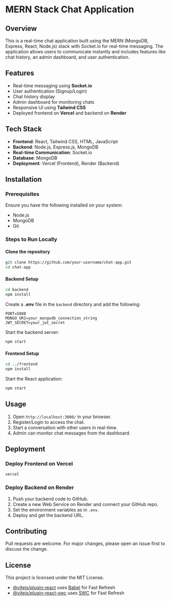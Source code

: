 # MERN Stack Chat Application

## Overview
This is a real-time chat application built using the MERN (MongoDB, Express, React, Node.js) stack with Socket.io for real-time messaging. The application allows users to communicate instantly and includes features like chat history, an admin dashboard, and user authentication.

## Features
- Real-time messaging using **Socket.io**
- User authentication (Signup/Login)
- Chat history display
- Admin dashboard for monitoring chats
- Responsive UI using **Tailwind CSS**
- Deployed frontend on **Vercel** and backend on **Render**

## Tech Stack
- **Frontend**: React, Tailwind CSS, HTML, JavaScript
- **Backend**: Node.js, Express.js, MongoDB
- **Real-time Communication**: Socket.io
- **Database**: MongoDB
- **Deployment**: Vercel (Frontend), Render (Backend)

## Installation
### Prerequisites
Ensure you have the following installed on your system:
- Node.js
- MongoDB
- Git

### Steps to Run Locally
#### Clone the repository
```sh
git clone https://github.com/your-username/chat-app.git
cd chat-app
```

#### Backend Setup
```sh
cd backend
npm install
```
Create a **.env** file in the `backend` directory and add the following:
```env
PORT=5000
MONGO_URI=your_mongodb_connection_string
JWT_SECRET=your_jwt_secret
```
Start the backend server:
```sh
npm start
```

#### Frontend Setup
```sh
cd ../frontend
npm install
```
Start the React application:
```sh
npm start
```

## Usage
1. Open `http://localhost:3000/` in your browser.
2. Register/Login to access the chat.
3. Start a conversation with other users in real-time.
4. Admin can monitor chat messages from the dashboard.

## Deployment
### Deploy Frontend on Vercel
```sh
vercel
```

### Deploy Backend on Render
1. Push your backend code to GitHub.
2. Create a new Web Service on Render and connect your GitHub repo.
3. Set the environment variables as in `.env`.
4. Deploy and get the backend URL.

## Contributing
Pull requests are welcome. For major changes, please open an issue first to discuss the change.

## License
This project is licensed under the MIT License.



- [@vitejs/plugin-react](https://github.com/vitejs/vite-plugin-react/blob/main/packages/plugin-react/README.md) uses [Babel](https://babeljs.io/) for Fast Refresh
- [@vitejs/plugin-react-swc](https://github.com/vitejs/vite-plugin-react-swc) uses [SWC](https://swc.rs/) for Fast Refresh
